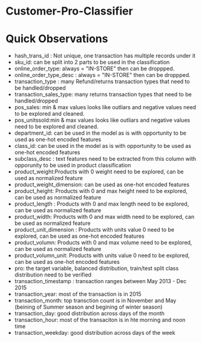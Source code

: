 # Customer-Pro-Classifier
 
# Quick Observations
- hash_trans_id : Not unique, one transaction has multiple records under it
- sku_id: can be split into 2 parts to be used in the classification
- online_order_type: always = "IN-STORE" then can be droppped.
- online_order_type_desc : always = "IN-STORE" then can be droppped.
- transaction_type : many Refund/returns transaction types that need to be handled/dropped
- transaction_sales_type: many returns transaction types that need to be handled/dropped
- pos_sales: min & max values looks like outliars and negative values need to be explored and cleaned.
- pos_unitssold:min & max values looks like outliars and negative values need to be explored and cleaned.
- department_id: can be used in the model as is with opportunity to be used as one-hot encoded features
- class_id: can be used in the model as is with opportunity to be used as one-hot encoded features
- subclass_desc : text features need to be extracted from this column with opporunity to be used in product classification
- product_weight:Products with 0 weight need to be explored, can be used as normalized feature
- product_weight_dimension: can be used as one-hot encoded features
- product_height: Products with 0 and max height need to be explored, can be used as normalized feature
- product_length : Products with 0 and max length need to be explored, can be used as normalized feature
- product_width: Products with 0 and max width need to be explored, can be used as normalized feature
- product_unit_dimension : Products with units value 0 need to be explored, can be used as one-hot encoded features
- product_volumn: Products with 0 and max volume need to be explored, can be used as normalized feature
- product_volumn_unit: Products with units value 0 need to be explored, can be used as one-hot encoded features
- pro: the target variable, balanced distribution, train/test split class distribution need to be verified
- transaction_timestamp : transaction ranges between May 2013 - Dec 2015
- transaction_year: most of the transaction is in 2015
- transaction_month: top transction count is in November and May (beining of Summer season and begining of winter season)
- transaction_day: good distribution across days of the month
- transaction_hour: most of the transaciton is in hte morning and noon time
- transaction_weekday: good distribution across days of the week


